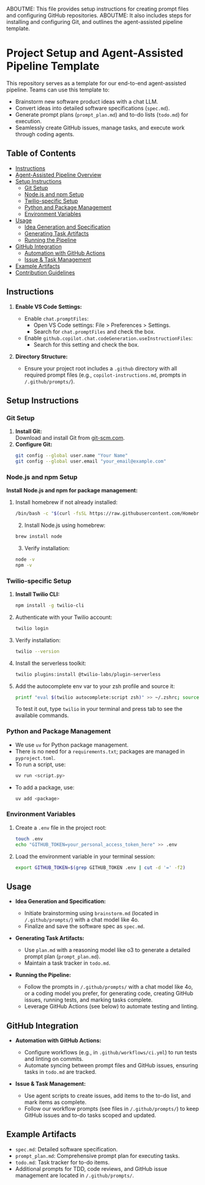 ABOUTME: This file provides setup instructions for creating prompt files and configuring GitHub repositories.
ABOUTME: It also includes steps for installing and configuring Git, and outlines the agent-assisted pipeline template.

# Project Setup and Agent-Assisted Pipeline Template

This repository serves as a template for our end-to-end agent-assisted pipeline. Teams can use this template to:
- Brainstorm new software product ideas with a chat LLM.
- Convert ideas into detailed software specifications (`spec.md`).
- Generate prompt plans (`prompt_plan.md`) and to-do lists (`todo.md`) for execution.
- Seamlessly create GitHub issues, manage tasks, and execute work through coding agents.

## Table of Contents

- [Instructions](#instructions)
- [Agent-Assisted Pipeline Overview](#agent-assisted-pipeline-overview)
- [Setup Instructions](#setup-instructions)
  - [Git Setup](#git-setup)
  - [Node.js and npm Setup](#nodejs-and-npm-setup)
  - [Twilio-specific Setup](#twilio-specific-setup)
  - [Python and Package Management](#python-and-package-management)
  - [Environment Variables](#environment-variables)
- [Usage](#usage)
  - [Idea Generation and Specification](#idea-generation-and-specification)
  - [Generating Task Artifacts](#generating-task-artifacts)
  - [Running the Pipeline](#running-the-pipeline)
- [GitHub Integration](#github-integration)
  - [Automation with GitHub Actions](#automation-with-github-actions)
  - [Issue & Task Management](#issue--task-management)
- [Example Artifacts](#example-artifacts)
- [Contribution Guidelines](#contribution-guidelines)

## Instructions

1. **Enable VS Code Settings:**
   - Enable `chat.promptFiles`:
     - Open VS Code settings: File > Preferences > Settings.
     - Search for `chat.promptFiles` and check the box.
   - Enable `github.copilot.chat.codeGeneration.useInstructionFiles`:
     - Search for this setting and check the box.

2. **Directory Structure:**
   - Ensure your project root includes a `.github` directory with all required prompt files (e.g., `copilot-instructions.md`, prompts in `/.github/prompts/`).

## Setup Instructions

### Git Setup
1. **Install Git:**  
   Download and install Git from [git-scm.com](https://git-scm.com/).
2. **Configure Git:**
   ```bash
   git config --global user.name "Your Name"
   git config --global user.email "your_email@example.com"
   ```

### Node.js and npm Setup
**Install Node.js and npm for package management:**  
1. Install homebrew if not already installed:
   ```bash
   /bin/bash -c "$(curl -fsSL https://raw.githubusercontent.com/Homebrew/install/HEAD/install.sh)"
   ```
   2. Install Node.js using homebrew:
     ```bash
     brew install node
     ```
   3. Verify installation:
     ```bash
     node -v
     npm -v
     ```

### Twilio-specific Setup
1. **Install Twilio CLI:**  
   ```bash
   npm install -g twilio-cli
   ```
2. Authenticate with your Twilio account:
   ```bash
   twilio login
   ```
3. Verify installation:
   ```bash
   twilio --version
   ```
4. Install the serverless toolkit:
   ```bash
   twilio plugins:install @twilio-labs/plugin-serverless
   ```
5. Add the autocomplete env var to your zsh profile and source it:
   ```bash
   printf "eval $(twilio autocomplete:script zsh)" >> ~/.zshrc; source ~/.zshrc
   ```
   To test it out, type `twilio` in your terminal and press tab to see the available commands.

### Python and Package Management
- We use `uv` for Python package management.
- There is no need for a `requirements.txt`; packages are managed in `pyproject.toml`.
- To run a script, use:
  ```bash
  uv run <script.py>
  ```
- To add a package, use:
  ```bash
  uv add <package>
  ```

### Environment Variables
1. Create a `.env` file in the project root:
   ```bash
   touch .env
   echo "GITHUB_TOKEN=your_personal_access_token_here" >> .env
   ```
2. Load the environment variable in your terminal session:
   ```bash
   export GITHUB_TOKEN=$(grep GITHUB_TOKEN .env | cut -d '=' -f2)
   ```

## Usage

- **Idea Generation and Specification:**
  - Initiate brainstorming using `brainstorm.md` (located in `/.github/prompts/`) with a chat model like 4o.
  - Finalize and save the software spec as `spec.md`.

- **Generating Task Artifacts:**
  - Use `plan.md` with a reasoning model like o3 to generate a detailed prompt plan (`prompt_plan.md`).
  - Maintain a task tracker in `todo.md`.

- **Running the Pipeline:**
  - Follow the prompts in `/.github/prompts/` with a chat model like 4o, or a coding model you prefer, for generating code, creating GitHub issues, running tests, and marking tasks complete.
  - Leverage GitHub Actions (see below) to automate testing and linting.

## GitHub Integration

- **Automation with GitHub Actions:**
  - Configure workflows (e.g., in `.github/workflows/ci.yml`) to run tests and linting on commits.
  - Automate syncing between prompt files and GitHub issues, ensuring tasks in `todo.md` are tracked.

- **Issue & Task Management:**
  - Use agent scripts to create issues, add items to the to-do list, and mark items as complete.
  - Follow our workflow prompts (see files in `/.github/prompts/`) to keep GitHub issues and to-do tasks scoped and updated.

## Example Artifacts

- `spec.md`: Detailed software specification.
- `prompt_plan.md`: Comprehensive prompt plan for executing tasks.
- `todo.md`: Task tracker for to-do items.
- Additional prompts for TDD, code reviews, and GitHub issue management are located in `/.github/prompts/`.